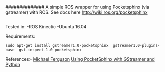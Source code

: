 
##############
A simple ROS wrapper for using Pocketsphinx (via gstreamer) with ROS. See docs here http://wiki.ros.org/pocketsphinx
##




Tested in:
-ROS Kinectic 
-Ubuntu 16.04
 
 
Requirements:
```
sudo apt-get install gstreamer1.0-pocketsphinx  gstreamer1.0-plugins-base  gst-inspect-1.0 pocketsphinx
```

References>
    [Michael Ferguson](https://github.com/mikeferguson/pocketsphinx)
    [Using PocketSphinx with GStreamer and Python](http://cmusphinx.sourceforge.net/wiki/gstreamer)